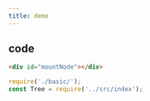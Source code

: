 ```yaml
---
title: demo
---
```


## code

```html
<div id="mountNode"></div>
```
```js
require('./basic/');
const Tree = require('../src/index');
```
